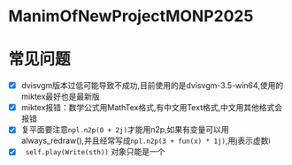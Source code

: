 # ManimOfNewProjectMONP2025
# 常见问题
- [x] dvisvgm版本过低可能导致不成功,目前使用的是dvisvgm-3.5-win64,使用的miktex最好也是最新版
- [x] miktex报错：数学公式用MathTex格式,有中文用Text格式,中文用其他格式会报错
- [x] 复平面要注意``` npl.n2p(0 + 2j) ```才能用n2p,如果有变量可以用always_redraw(),并且经常写成``` npl.n2p(3 + fun(x) * 1j) ```,用j表示虚数i
- [x] ``` self.play(Write(sth))``` 对象只能是一个

